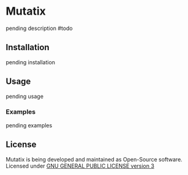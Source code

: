 Mutatix
===============

pending description #todo

## Installation

pending installation

## Usage

pending usage


### Examples

pending examples

## License
Mutatix is being developed and maintained as Open-Source software. Licensed under [GNU GENERAL PUBLIC LICENSE version 3](https://www.gnu.org/licenses/gpl-3.0.html)